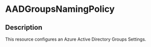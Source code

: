 # AADGroupsNamingPolicy

## Description

This resource configures an Azure Active Directory Groups Settings.
